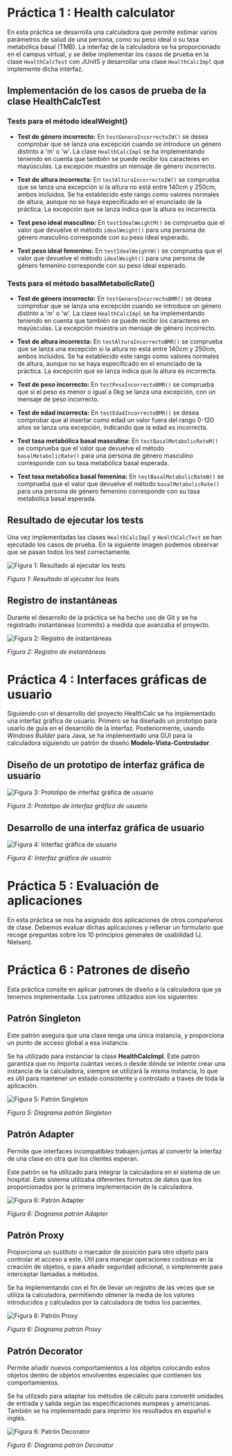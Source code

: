 # Práctica 1 : Health calculator

En esta práctica se desarrolla una calculadora que permite estimar varios parámetros de salud de una persona, como su peso ideal o su tasa metabólica basal (TMB). La interfaz de la calculadora se ha proporcionado en el campus virtual, y se debe implementar los casos de prueba en la clase `HealthCalcTest` con JUnit5 y desarrollar una clase `HealthCalcImpl` que implemente dicha interfaz.

## Implementación de los casos de prueba de la clase HealthCalcTest

### Tests para el método idealWeight()

-   **Test de género incorrecto:** En `testGeneroIncorrectoIW()` se desea comprobar que se lanza una excepción cuando se introduce un género distinto a 'm' o 'w'. La clase `HealthCalcImpl` se ha implementando teniendo en cuenta que también se puede recibir los caracteres en mayúsculas. La excepción muestra un mensaje de género incorrecto.

-   **Test de altura incorrecta:** En `testAlturaIncorrectoIW()` se comprueba que se lanza una excepción si la altura no está entre 140cm y 250cm, ambos incluidos. Se ha establecido este rango como valores normales de altura, aunque no se haya especificado en el enunciado de la práctica. La excepción que se lanza indica que la altura es incorrecta.

-   **Test peso ideal masculino:** En `testIdealWeightM()` se comprueba que el valor que devuelve el método `idealWeight()` para una persona de género masculino corresponde con su peso ideal esperado.

-   **Test peso ideal femenino:** En `testIdealWeightW()` se comprueba que el valor que devuelve el método `idealWeight()` para una persona de género femenino corresponde con su peso ideal esperado.

### Tests para el método basalMetabolicRate()

-   **Test de género incorrecto:** En `testGeneroIncorrectoBMR()` se desea comprobar que se lanza una excepción cuando se introduce un género distinto a 'm' o 'w'. La clase `HealthCalcImpl` se ha implementando teniendo en cuenta que también se puede recibir los caracteres en mayúsculas. La excepción muestra un mensaje de género incorrecto.

-   **Test de altura incorrecta:** En `testAlturaIncorrectoBMR()` se comprueba que se lanza una excepción si la altura no está entre 140cm y 250cm, ambos incluidos. Se ha establecido este rango como valores normales de altura, aunque no se haya especificado en el enunciado de la práctica. La excepción que se lanza indica que la altura es incorrecta.

-   **Test de peso incorrecto:** En `testPesoIncorrectoBMR()` se comprueba que si el peso es menor o igual a 0kg se lanza una excepción, con un mensaje de peso incorrecto.

-   **Test de edad incorrecta:** En `testEdadIncorrectoBMR()` se desea comprobar que al insertar como edad un valor fuera del rango 0-120 años se lanza una excepción, indicando que la edad es incorrecta.

-   **Test tasa metabólica basal masculina:** En `testBasalMetabolicRateM()` se comprueba que el valor que devuelve el método `basalMetabolicRate()` para una persona de género masculino corresponde con su tasa metabólica basal esperada.

-   **Test tasa metabólica basal femenina:** En `testBasalMetabolicRateW()` se comprueba que el valor que devuelve el método `basalMetabolicRate()` para una persona de género femenino corresponde con su tasa metabólica basal esperada.

## Resultado de ejecutar los tests

Una vez implementadas las clases `HealthCalcImpl` y `HealthCalcTest` se han ejecutado los casos de prueba. En la siguiente imagen podemos observar que se pasan todos los test correctamente.

![Figura 1: Resultado al ejecutar los tests](resources/imagenTests.png)

*Figura 1: Resultado al ejecutar los tests*


## Registro de instantáneas

Durante el desarrollo de la práctica se ha hecho uso de Git y se ha registrado instantáneas (commits) a medida que avanzaba el proyecto.

![Figura 2: Registro de instantáneas](resources/registroGit.png)

*Figura 2: Registro de instantáneas*


# Práctica 4 : Interfaces gráficas de usuario

Siguiendo con el desarrollo del proyecto HealthCalc se ha implementado una interfaz gráfica de usuario. Primero se ha diseñado un prototipo para usarlo de guía en el desarrollo de la interfaz. Posteriormente, usando *Windows Builder* para Java, se ha implementado una GUI para la calculadora siguiendo un patrón de diseño **Modelo-Vista-Controlador**.

## Diseño de un prototipo de interfaz gráfica de usuario

![Figura 3: Prototipo de interfaz gráfica de usuario](resources/boceto.png)

*Figura 3: Prototipo de interfaz gráfica de usuario*

## Desarrollo de una interfaz gráfica de usuario

![Figura 4: Interfaz gráfica de usuario](resources/interfaz.png)

*Figura 4: Interfaz gráfica de usuario*

# Práctica 5 : Evaluación de aplicaciones

En esta práctica se nos ha asignado dos aplicaciones de otros compañeros de clase. Debemos evaluar dichas aplicaciones y rellenar un formulario que recoge preguntas sobre los 10 principios generales de usabilidad (J. Nielsen).

# Práctica 6 : Patrones de diseño

Esta práctica consite en aplicar patrones de diseño a la calculadora que ya tenemos implementada. Los patrones utilizados son los siguientes:

## Patrón Singleton

Este patrón asegura que una clase tenga una única instancia, y proporciona un punto de acceso global a esa instancia.

Se ha utilizado para instanciar la clase **HealthCalcImpl**. Este patrón garantiza que no importa cuántas veces o desde dónde se intente crear una instancia de la calculadora, siempre se utilizará la misma instancia, lo que es útil para mantener un estado consistente y controlado a través de toda la aplicación.

![Figura 5: Patrón Singleton](design_patterns/Singleton.png)

*Figura 5: Diagrama patrón Singleton*

## Patrón Adapter

Permite que interfaces incompatibles trabajen juntas al convertir la interfaz de una clase en otra que los clientes esperan.

Este patrón se ha utilizado para integrar la calculadora en el sistema de un hospital. Este sistema utilizaba diferentes formatos de datos que los proporcionados por la primera implementación de la calculadora.

![Figura 6: Patrón Adapter](design_patterns/Adapter.png)

*Figura 6: Diagrama patrón Adapter*

## Patrón Proxy

Proporciona un sustituto o marcador de posición para otro objeto para controlar el acceso a este. Útil para manejar operaciones costosas en la creación de objetos, o para añadir seguridad adicional, o simplemente para interceptar llamadas a métodos.

Se ha implementando con el fin de llevar un registro de las veces que se utiliza la calculadora, permitiendo obtener la media de los valores introducidos y calculados por la calculadora de todos los pacientes.

![Figura 6: Patrón Proxy](design_patterns/Proxy.png)

*Figura 6: Diagrama patrón Proxy*

## Patrón Decorator

Permite añadir nuevos comportamientos a los objetos colocando estos objetos dentro de objetos envolventes especiales que contienen los comportamientos.

Se ha utilzado para adaptar los métodos de cálculo para convertir unidades de entrada y salida según las especificaciones europeas y americanas. También se ha implementado para imprimir los resultados en español e inglés.

![Figura 6: Patrón Decorator](design_patterns/Decorator.png)

*Figura 6: Diagrama patrón Decorator*


 

